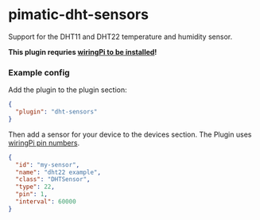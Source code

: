 pimatic-dht-sensors
================

Support for the DHT11 and DHT22 temperature and humidity sensor.

**This plugin requries [wiringPi to be installed](http://wiringpi.com/download-and-install/)!**

### Example config

Add the plugin to the plugin section:

```json
{ 
  "plugin": "dht-sensors"
}
```

Then add a sensor for your device to the devices section. 
The Plugin uses [wiringPi pin numbers](http://wiringpi.com/pins/).

```json
{
  "id": "my-sensor",
  "name": "dht22 example",
  "class": "DHTSensor",
  "type": 22,
  "pin": 1,
  "interval": 60000
}
```